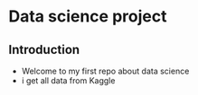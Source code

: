 # Data science project 

## Introduction
- Welcome to my first repo about data science
- i get all data from Kaggle 
